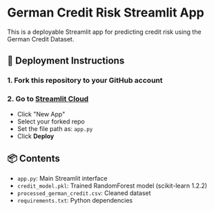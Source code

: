 # German Credit Risk Streamlit App

This is a deployable Streamlit app for predicting credit risk using the German Credit Dataset.

## 🚀 Deployment Instructions

### 1. Fork this repository to your GitHub account

### 2. Go to [Streamlit Cloud](https://streamlit.io/cloud)

- Click "New App"
- Select your forked repo
- Set the file path as: `app.py`
- Click **Deploy**

## 📦 Contents

- `app.py`: Main Streamlit interface
- `credit_model.pkl`: Trained RandomForest model (scikit-learn 1.2.2)
- `processed_german_credit.csv`: Cleaned dataset
- `requirements.txt`: Python dependencies
